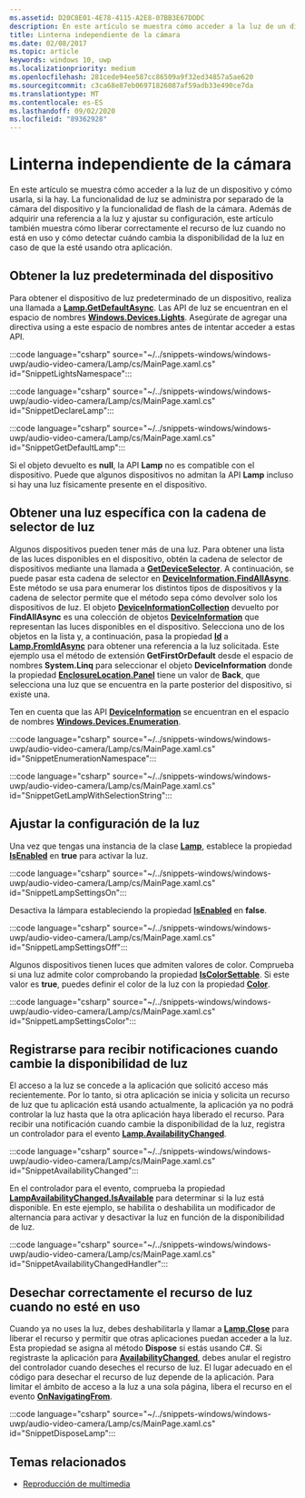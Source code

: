 ```yaml
---
ms.assetid: D20C8E01-4E78-4115-A2E8-07BB3E67DDDC
description: En este artículo se muestra cómo acceder a la luz de un dispositivo y cómo usarla, si la hay. La funcionalidad de luz se administra por separado de la cámara del dispositivo y la funcionalidad de flash de la cámara.
title: Linterna independiente de la cámara
ms.date: 02/08/2017
ms.topic: article
keywords: windows 10, uwp
ms.localizationpriority: medium
ms.openlocfilehash: 281cede94ee587cc86509a9f32ed34857a5ae620
ms.sourcegitcommit: c3ca68e87eb06971826087af59adb33e490ce7da
ms.translationtype: MT
ms.contentlocale: es-ES
ms.lasthandoff: 09/02/2020
ms.locfileid: "89362928"
---
```

# <a name="camera-independent-flashlight"></a>Linterna independiente de la cámara



En este artículo se muestra cómo acceder a la luz de un dispositivo y cómo usarla, si la hay. La funcionalidad de luz se administra por separado de la cámara del dispositivo y la funcionalidad de flash de la cámara. Además de adquirir una referencia a la luz y ajustar su configuración, este artículo también muestra cómo liberar correctamente el recurso de luz cuando no está en uso y cómo detectar cuándo cambia la disponibilidad de la luz en caso de que la esté usando otra aplicación.

## <a name="get-the-devices-default-lamp"></a>Obtener la luz predeterminada del dispositivo

Para obtener el dispositivo de luz predeterminado de un dispositivo, realiza una llamada a [**Lamp.GetDefaultAsync**](/uwp/api/windows.devices.lights.lamp.getdefaultasync). Las API de luz se encuentran en el espacio de nombres [**Windows.Devices.Lights**](/uwp/api/Windows.Devices.Lights). Asegúrate de agregar una directiva using a este espacio de nombres antes de intentar acceder a estas API.

:::code language="csharp" source="~/../snippets-windows/windows-uwp/audio-video-camera/Lamp/cs/MainPage.xaml.cs" id="SnippetLightsNamespace":::


:::code language="csharp" source="~/../snippets-windows/windows-uwp/audio-video-camera/Lamp/cs/MainPage.xaml.cs" id="SnippetDeclareLamp":::


:::code language="csharp" source="~/../snippets-windows/windows-uwp/audio-video-camera/Lamp/cs/MainPage.xaml.cs" id="SnippetGetDefaultLamp":::

Si el objeto devuelto es **null**, la API **Lamp** no es compatible con el dispositivo. Puede que algunos dispositivos no admitan la API **Lamp** incluso si hay una luz físicamente presente en el dispositivo.

## <a name="get-a-specific-lamp-using-the-lamp-selector-string"></a>Obtener una luz específica con la cadena de selector de luz

Algunos dispositivos pueden tener más de una luz. Para obtener una lista de las luces disponibles en el dispositivo, obtén la cadena de selector de dispositivos mediante una llamada a [**GetDeviceSelector**](/uwp/api/windows.devices.lights.lamp.getdeviceselector). A continuación, se puede pasar esta cadena de selector en [**DeviceInformation.FindAllAsync**](/uwp/api/windows.devices.enumeration.deviceinformation.findallasync). Este método se usa para enumerar los distintos tipos de dispositivos y la cadena de selector permite que el método sepa cómo devolver solo los dispositivos de luz. El objeto [**DeviceInformationCollection**](/uwp/api/Windows.Devices.Enumeration.DeviceInformationCollection) devuelto por **FindAllAsync** es una colección de objetos [**DeviceInformation**](/uwp/api/Windows.Devices.Enumeration.DeviceInformation) que representan las luces disponibles en el dispositivo. Selecciona uno de los objetos en la lista y, a continuación, pasa la propiedad [**Id**](/uwp/api/windows.devices.enumeration.deviceinformation.id) a [**Lamp.FromIdAsync**](/uwp/api/windows.devices.lights.lamp.fromidasync) para obtener una referencia a la luz solicitada. Este ejemplo usa el método de extensión **GetFirstOrDefault** desde el espacio de nombres **System.Linq** para seleccionar el objeto **DeviceInformation** donde la propiedad [**EnclosureLocation.Panel**](/uwp/api/windows.devices.enumeration.enclosurelocation.panel) tiene un valor de **Back**, que selecciona una luz que se encuentra en la parte posterior del dispositivo, si existe una.

Ten en cuenta que las API [**DeviceInformation**](/uwp/api/Windows.Devices.Enumeration.DeviceInformation) se encuentran en el espacio de nombres [**Windows.Devices.Enumeration**](/uwp/api/Windows.Devices.Enumeration).

:::code language="csharp" source="~/../snippets-windows/windows-uwp/audio-video-camera/Lamp/cs/MainPage.xaml.cs" id="SnippetEnumerationNamespace":::

:::code language="csharp" source="~/../snippets-windows/windows-uwp/audio-video-camera/Lamp/cs/MainPage.xaml.cs" id="SnippetGetLampWithSelectionString":::

## <a name="adjust-lamp-settings"></a>Ajustar la configuración de la luz

Una vez que tengas una instancia de la clase [**Lamp**](/uwp/api/Windows.Devices.Lights.Lamp), establece la propiedad [**IsEnabled**](/uwp/api/windows.devices.lights.lamp.isenabled) en **true** para activar la luz.

:::code language="csharp" source="~/../snippets-windows/windows-uwp/audio-video-camera/Lamp/cs/MainPage.xaml.cs" id="SnippetLampSettingsOn":::

Desactiva la lámpara estableciendo la propiedad [**IsEnabled**](/uwp/api/windows.devices.lights.lamp.isenabled) en **false**.

:::code language="csharp" source="~/../snippets-windows/windows-uwp/audio-video-camera/Lamp/cs/MainPage.xaml.cs" id="SnippetLampSettingsOff":::

Algunos dispositivos tienen luces que admiten valores de color. Comprueba si una luz admite color comprobando la propiedad [**IsColorSettable**](/uwp/api/windows.devices.lights.lamp.iscolorsettable). Si este valor es **true**, puedes definir el color de la luz con la propiedad [**Color**](/uwp/api/windows.devices.lights.lamp.color).

:::code language="csharp" source="~/../snippets-windows/windows-uwp/audio-video-camera/Lamp/cs/MainPage.xaml.cs" id="SnippetLampSettingsColor":::

## <a name="register-to-be-notified-if-the-lamp-availability-changes"></a>Registrarse para recibir notificaciones cuando cambie la disponibilidad de luz

El acceso a la luz se concede a la aplicación que solicitó acceso más recientemente. Por lo tanto, si otra aplicación se inicia y solicita un recurso de luz que tu aplicación está usando actualmente, la aplicación ya no podrá controlar la luz hasta que la otra aplicación haya liberado el recurso. Para recibir una notificación cuando cambie la disponibilidad de la luz, registra un controlador para el evento [**Lamp.AvailabilityChanged**](/uwp/api/windows.devices.lights.lamp.availabilitychanged).

:::code language="csharp" source="~/../snippets-windows/windows-uwp/audio-video-camera/Lamp/cs/MainPage.xaml.cs" id="SnippetAvailabilityChanged":::

En el controlador para el evento, comprueba la propiedad [**LampAvailabilityChanged.IsAvailable**](/uwp/api/windows.devices.lights.lampavailabilitychangedeventargs.isavailable) para determinar si la luz está disponible. En este ejemplo, se habilita o deshabilita un modificador de alternancia para activar y desactivar la luz en función de la disponibilidad de luz.

:::code language="csharp" source="~/../snippets-windows/windows-uwp/audio-video-camera/Lamp/cs/MainPage.xaml.cs" id="SnippetAvailabilityChangedHandler":::

## <a name="properly-dispose-of-the-lamp-resource-when-not-in-use"></a>Desechar correctamente el recurso de luz cuando no esté en uso

Cuando ya no uses la luz, debes deshabilitarla y llamar a [**Lamp.Close**](/uwp/api/windows.devices.lights.lamp.close) para liberar el recurso y permitir que otras aplicaciones puedan acceder a la luz. Esta propiedad se asigna al método **Dispose** si estás usando C#. Si registraste la aplicación para [**AvailabilityChanged**](/uwp/api/windows.devices.lights.lamp.availabilitychanged), debes anular el registro del controlador cuando deseches el recurso de luz. El lugar adecuado en el código para desechar el recurso de luz depende de la aplicación. Para limitar el ámbito de acceso a la luz a una sola página, libera el recurso en el evento [**OnNavigatingFrom**](/uwp/api/windows.ui.xaml.controls.page.onnavigatingfrom).

:::code language="csharp" source="~/../snippets-windows/windows-uwp/audio-video-camera/Lamp/cs/MainPage.xaml.cs" id="SnippetDisposeLamp":::

## <a name="related-topics"></a>Temas relacionados
- [Reproducción de multimedia](media-playback.md)

 
